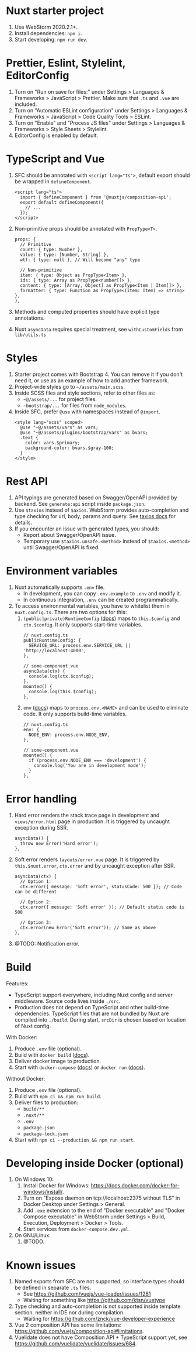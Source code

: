 # Nuxt starter project

1. Use WebStorm 2020.2.1+.
2. Install dependencies: `npm i`.
3. Start developing: `npm run dev`.

# Prettier, Eslint, Stylelint, EditorConfig

1. Turn on "Run on save for files:" under Settings > Languages & Frameworks > JavaScript > Prettier. Make sure that `.ts` and `.vue` are included.
2. Turn on "Automatic ESLint configuration" under Settings > Languages & Frameworks > JavaScript > Code Quality Tools > ESLint.
3. Turn on "Enable" and "Process JS files" under Settings > Languages & Frameworks > Style Sheets > Stylelint.
4. EditorConfig is enabled by default.

# TypeScript and Vue

1. SFC should be annotated with `<script lang="ts">`, default export should be wrapped in `defineComponent`.
   ```
   <script lang="ts">
     import { defineComponent } from '@nuxtjs/composition-api';
     export default defineComponent({
       // ...
     });
   </script>
   ```
2. Non-primitive props should be annotated with `PropType<T>`.

   ```
   props: {
     // Primitive
     count: { type: Number },
     value: { type: [Number, String] },
     wtf: { type: null }, // Will become "any" type

     // Non-primitive
     item: { type: Object as PropType<Item> },
     ids: { type: Array as PropType<number[]> },
     content: { type: [Array, Object] as PropType<Item | Item[]> },
     formatter: { type: Function as PropType<(item: Item) => string> },
   },
   ```

3. Methods and computed properties should have explicit type annotations.
4. Nuxt `asyncData` requires special treatment, see `withCustomFields` from `lib/utils.ts`

# Styles

1. Starter project comes with Bootstrap 4. You can remove it if you don't need it,
   or use as an example of how to add another framework.
2. Project-wide styles go to `~/assets/main.scss`.
3. Inside SCSS files and style sections, refer to other files as:
   - `~@/assets/...` for project files.
   - `~bootstrap/...` for files from `node_modules`.
4. Inside SFC, prefer `@use` with namespaces instead of `@import`.
   ```
   <style lang="scss" scoped>
     @use "~@/assets/vars" as vars;
     @use "~@/assets/plugins/bootstrap/vars" as bvars;
     .text {
       color: vars.$primary;
       background-color: bvars.$gray-100;
     }
   </style>
   ```

# Rest API

1. API typings are generated based on Swagger/OpenAPI provided by backend. See `generate:api` script inside `package.json`.
2. Use `$taxios` instead of `$axios`. WebStorm provides auto-completion and type checking for url, body, params and query.
   See [taxios docs](https://github.com/simplesmiler/taxios/tree/master/packages/taxios) for details.
3. If you encounter an issue with generated types, you should:
   - Report about Swagger/OpenAPI issue.
   - Temporary use `$taxios.unsafe.<method>` instead of `$taxios.<method>` until Swagger/OpenAPI is fixed.

# Environment variables

1. Nuxt automatically supports `.env` file.
   - In development, you can copy `.env.example` to `.env` and modify it.
   - In continuous integration, `.env` can be created programmatically.
2. To access environmental variables, you have to whitelist them in `nuxt.config.ts`. There are two options for this:
   1. `(public|private)RuntimeConfig` ([docs](https://nuxtjs.org/guide/runtime-config)) maps to `this.$config` and `ctx.$config`. It only supports start-time variables.
      ```
      // nuxt.config.ts
      publicRuntimeConfig: {
        SERVICE_URL: process.env.SERVICE_URL || 'http://localhost:4000',
      },
      ```
      ```
      // some-component.vue
      asyncData(ctx) {
        console.log(ctx.$config);
      },
      mounted() {
        console.log(this.$config);
      },
      ```
   2. `env` ([docs](https://nuxtjs.org/api/configuration-env)) maps to `process.env.<NAME>` and can be used to eliminate code. It only supports build-time variables.
      ```
      // nuxt.config.ts
      env: {
        NODE_ENV: process.env.NODE_ENV,
      },
      ```
      ```
      // some-component.vue
      mounted() {
        if (process.env.NODE_ENV === 'development') {
          console.log('You are in development mode');
        }
      },
      ```

# Error handling

1. Hard error renders the stack trace page in development and `views/error.html` page in production.
   It is triggered by uncaught exception during SSR.
   ```
   asyncData() {
     throw new Error('Hard error');
   },
   ```
2. Soft error renders `layouts/error.vue` page.
   It is triggered by `this.$nuxt.error`, `ctx.error` and by uncaught exception after SSR.

   ```
   asyncData(ctx) {
     // Option 1:
     ctx.error({ message: 'Soft error', statusCode: 500 }); // Code can be different

     // Option 2:
     ctx.error({ message: 'Soft error' }); // Default status code is 500

     // Option 3:
     ctx.error(new Error('Soft error')); // Same as above
   },
   ```

3. @TODO: Notification error.

# Build

Features:

- TypeScript support everywhere, including Nuxt config and server middleware.
  Source code lives inside `./src`.
- Production does not depend on TypeScript and other build-time dependencies.
  TypeScript files that are not bundled by Nuxt are compiled into `./build`.
  During start, `srcDir` is chosen based on location of Nuxt config.

With Docker:

1. Produce `.env` file (optional).
2. Build with `docker build` ([docs](https://docs.docker.com/engine/reference/commandline/build/)).
3. Deliver docker image to production.
4. Start with `docker-compose` ([docs](https://docs.docker.com/compose/)) or `docker run` ([docs](https://docs.docker.com/engine/reference/run/)).

Without Docker:

1. Produce `.env` file (optional).
2. Build with `npm ci && npm run build`.
3. Deliver files to production:
   - `build/**`
   - `.nuxt/**`
   - `.env`
   - `package.json`
   - `package-lock.json`
4. Start with `npm ci --production && npm run start`.

# Developing inside Docker (optional)

1. On Windows 10:
   1. Install Docker for Windows: https://docs.docker.com/docker-for-windows/install/.
   2. Turn on "Expose daemon on tcp://localhost:2375 without TLS" in Docker Desktop under Settings > General.
   3. Add `.exe` extension to the end of "Docker executable" and "Docker Compose executable" in WebStorm under Settings > Build, Execution, Deployment > Docker > Tools.
   4. Start services from `docker-compose.dev.yml`.
2. On GNU/Linux:
   1. @TODO.

# Known issues

1. Named exports from SFC are not supported, so interface types should be defined in separate `.ts` files.
   - See https://github.com/vuejs/vue-loader/issues/1281
   - Waiting for something like https://github.com/ktsn/vuetype
2. Type checking and auto-completion is not supported inside template section, neither in IDE nor during compilation.
   - Waiting for https://github.com/znck/vue-developer-experience
3. Vue 2 composition API has some limitations: https://github.com/vuejs/composition-api#limitations.
4. Vuelidate does not have Composition API + TypeScript support yet, see https://github.com/vuelidate/vuelidate/issues/684.
